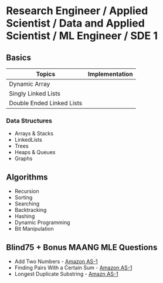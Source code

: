 # Research Engineer / Applied Scientist / Data and Applied Scientist / ML Engineer / SDE 1

## Basics

| Topics | Implementation | 
|--------|----------------|
| Dynamic Array | 
| Singly Linked Lists |
| Double Ended Linked Lists |

### Data Structures 
- Arrays & Stacks
- LinkedLists
- Trees
- Heaps & Queues
- Graphs

## Algorithms 
- Recursion
- Sorting
- Searching
- Backtracking
- Hashing
- Dynamic Programming
- Bit Manipulation

## Blind75 + Bonus MAANG MLE Questions
  - Add Two Numbers - [Amazon AS-1](https://leetcode.com/problems/add-two-numbers/description/) 
  - Finding Pairs With a Certain Sum - [Amazon AS-1](https://leetcode.com/problems/finding-pairs-with-a-certain-sum/)
  - Longest Duplicate Substring - [Amazn AS-1](https://leetcode.com/problems/longest-duplicate-substring/)
